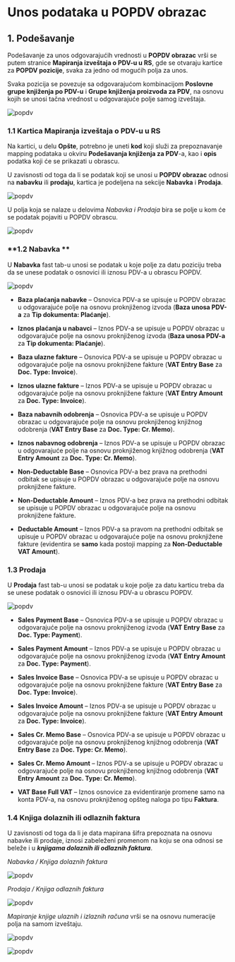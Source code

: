 # Unos podataka u POPDV obrazac

## **1. Podešavanje**

Podešavanje za unos odgovarajućih vrednosti u **POPDV obrazac** vrši se putem stranice **Mapiranja izveštaja o PDV-u u RS**, gde se otvaraju kartice za **POPDV pozicije**, svaka za jedno od mogućih polja za unos. 

Svaka pozicija se povezuje sa odgovarajućom kombinacijom **Poslovne grupe knjiženja po PDV-u** i **Grupe knjiženja proizvoda za PDV**, na osnovu kojih se unosi tačna vrednost u odgovarajuće polje samog izveštaja.

![popdv](../assets/POPDV/popdv1.png)

### **1.1 Kartica Mapiranja izveštaja o PDV-u u RS**

Na kartici, u delu **Opšte**, potrebno je uneti **kod** koji služi za prepoznavanje mapping podataka u okviru **Podešavanja knjiženja za PDV**-a, kao i **opis** podatka koji će se prikazati u obrascu.

U zavisnosti od toga da li se podatak koji se unosi u **POPDV obrazac** odnosi na **nabavku** ili **prodaju**, kartica je podeljena na sekcije **Nabavka** i **Prodaja**.

![popdv](../assets/POPDV/popdv2.png)

U polja koja se nalaze u delovima *Nabavka i Prodaja* bira se polje u kom će se podatak pojaviti u POPDV obrascu.

![popdv](../assets/POPDV/popdv3.png)

### **1.2 Nabavka **

U **Nabavka** fast tab-u unosi se podatak u koje polje za datu poziciju treba da se unese podatak o osnovici ili iznosu PDV-a u obrascu POPDV.  

![popdv](../assets/POPDV/popdv4.png)

- **Baza plaćanja nabavke** – Osnovica PDV-a se upisuje u POPDV obrazac u odgovarajuće polje na osnovu proknjiženog izvoda (**Baza unosa PDV-a** za **Tip dokumenta: Plaćanje**).

- **Iznos plaćanja u nabavci** – Iznos PDV-a se upisuje u POPDV obrazac u odgovarajuće polje na osnovu proknjiženog izvoda (**Baza unosa PDV-a** za **Tip dokumenta: Plaćanje**).

- **Baza ulazne fakture** – Osnovica PDV-a se upisuje u POPDV obrazac u odgovarajuće polje na osnovu proknjižene fakture (**VAT Entry Base** za **Doc. Type: Invoice**).

- **Iznos ulazne fakture** – Iznos PDV-a se upisuje u POPDV obrazac u odgovarajuće polje na osnovu proknjižene fakture (**VAT Entry Amount** za **Doc. Type: Invoice**).

- **Baza nabavnih odobrenja** – Osnovica PDV-a se upisuje u POPDV obrazac u odgovarajuće polje na osnovu proknjiženog knjižnog odobrenja (**VAT Entry Base** za **Doc. Type: Cr. Memo**).

- **Iznos nabavnog odobrenja** – Iznos PDV-a se upisuje u POPDV obrazac u odgovarajuće polje na osnovu proknjiženog knjižnog odobrenja (**VAT Entry Amount** za **Doc. Type: Cr. Memo**).

- **Non-Deductable Base** – Osnovica PDV-a bez prava na prethodni odbitak se upisuje u POPDV obrazac u odgovarajuće polje na osnovu proknjižene fakture.

- **Non-Deductable Amount** – Iznos PDV-a bez prava na prethodni odbitak se upisuje u POPDV obrazac u odgovarajuće polje na osnovu proknjižene fakture.

- **Deductable Amount** – Iznos PDV-a sa pravom na prethodni odbitak se upisuje u POPDV obrazac u odgovarajuće polje na osnovu proknjižene fakture (evidentira se **samo** kada postoji mapping za **Non-Deductable VAT Amount**).

### **1.3 Prodaja**

U **Prodaja** fast tab-u unosi se podatak u koje polje za datu karticu treba da se unese podatak o osnovici ili iznosu PDV-a u obrascu POPDV. 

![popdv](../assets/POPDV/popdv5.png)

- **Sales Payment Base** – Osnovica PDV-a se upisuje u POPDV obrazac u odgovarajuće polje na osnovu proknjiženog izvoda (**VAT Entry Base** za **Doc. Type: Payment**).

- **Sales Payment Amount** – Iznos PDV-a se upisuje u POPDV obrazac u odgovarajuće polje na osnovu proknjiženog izvoda (**VAT Entry Amount** za **Doc. Type: Payment**).

- **Sales Invoice Base** – Osnovica PDV-a se upisuje u POPDV obrazac u odgovarajuće polje na osnovu proknjižene fakture (**VAT Entry Base** za **Doc. Type: Invoice**).

- **Sales Invoice Amount** – Iznos PDV-a se upisuje u POPDV obrazac u odgovarajuće polje na osnovu proknjižene fakture (**VAT Entry Amount** za **Doc. Type: Invoice**).

- **Sales Cr. Memo Base** – Osnovica PDV-a se upisuje u POPDV obrazac u odgovarajuće polje na osnovu proknjiženog knjižnog odobrenja (**VAT Entry Base** za **Doc. Type: Cr. Memo**).

- **Sales Cr. Memo Amount** – Iznos PDV-a se upisuje u POPDV obrazac u odgovarajuće polje na osnovu proknjiženog knjižnog odobrenja (**VAT Entry Amount** za **Doc. Type: Cr. Memo**).

- **VAT Base Full VAT** – Iznos osnovice za evidentiranje promene samo na konta PDV-a, na osnovu proknjiženog opšteg naloga po tipu **Faktura**.

### **1.4 Knjiga dolaznih ili odlaznih faktura**

U zavisnosti od toga da li je data mapirana šifra prepoznata na osnovu nabavke ili prodaje, iznosi zabeleženi promenom na koju se ona odnosi se beleže i u ***knjigama dolaznih ili odlaznih faktura***.

*Nabavka / Knjiga dolaznih faktura*

![popdv](../assets/POPDV/popdv6.png)

*Prodaja / Knjiga odlaznih faktura*

![popdv](../assets/POPDV/popdv7.png)

*Mapiranje knjige ulaznih i izlaznih računa* vrši se na osnovu numeracije polja na samom izveštaju.

![popdv](../assets/POPDV/popdv8.png)

![popdv](../assets/POPDV/popdv9.png)